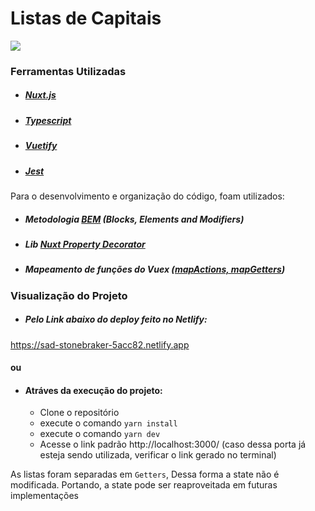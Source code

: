 # Listas de Capitais

<img src="https://seeklogo.com/images/N/nuxt-logo-5EF50E1ABD-seeklogo.com.png"/>

### Ferramentas Utilizadas

- ##### [Nuxt.js](https://nuxtjs.org/)
- ##### [Typescript](https://typescript.nuxtjs.org/)
- ##### [Vuetify](https://next.vuetifyjs.com/en/)
- ##### [Jest](https://jestjs.io/)

Para o desenvolvimento e organização do código, foam utilizados:

- ##### Metodologia [BEM](http://getbem.com/introduction/) (Blocks, Elements and Modifiers)
- ##### Lib [Nuxt Property Decorator](https://www.npmjs.com/package/nuxt-property-decorator)
- ##### Mapeamento de funções do Vuex ([mapActions, mapGetters](https://blog.logrocket.com/a-complete-guide-to-mapping-in-vuex/))

### Visualização do Projeto

- ##### Pelo Link abaixo do deploy feito no Netlify:

https://sad-stonebraker-5acc82.netlify.app

#### ou

- #### Atráves da execução do projeto:
  - Clone o repositório
  - execute o comando `yarn install`
  - execute o comando `yarn dev`
  - Acesse o link padrão http://localhost:3000/ (caso dessa porta já esteja sendo utilizada, verificar o link gerado no terminal)

As listas foram separadas em `Getters`, Dessa forma a state não é modificada. Portando, a state pode ser reaproveitada em futuras implementações
